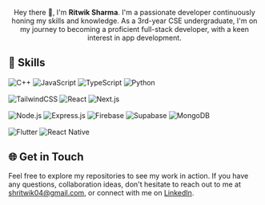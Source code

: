 <p align="center">
  Hey there 👋, I'm <strong>Ritwik Sharma</strong>. I'm a passionate developer continuously honing my skills and knowledge. As a 3rd-year CSE undergraduate, I'm on my journey to becoming a proficient full-stack developer, with a keen interest in app development.
</p>

## 🚀 Skills 
<img src="https://img.shields.io/badge/C++-212121?style=for-the-badge&logo=c%2B%2B&logoColor=00599C" alt="C++" align='center'/> <img src="https://img.shields.io/badge/JavaScript-212121?style=for-the-badge&logo=javascript&logoColor=F7DF1E" alt="JavaScript" align='center'/>  <img src="https://img.shields.io/badge/TypeScript-212121?style=for-the-badge&logo=typescript&logoColor=3178C6" alt="TypeScript" align='center' /> <img src="https://img.shields.io/badge/Python-212121?style=for-the-badge&logo=python&logoColor=3776AB" alt="Python" align='center' />

<img src="https://img.shields.io/badge/TailwindCSS-212121?style=for-the-badge&logo=tailwind-css&logoColor=06B6D4" alt="TailwindCSS" align='center' />  <img src="https://img.shields.io/badge/React-212121?style=for-the-badge&logo=react&logoColor=61DAFB" alt="React" align='center'/>  <img src="https://img.shields.io/badge/Next.js-212121?style=for-the-badge&logo=next.js&logoColor=FFFFFF" alt="Next.js" align='center'/>

<img src="https://img.shields.io/badge/Node.js-212121?style=for-the-badge&logo=node.js&logoColor=339933" alt="Node.js" align='center'/> <img src="https://img.shields.io/badge/Express.js-212121?style=for-the-badge&logo=express&logoColor=FFFFFF" alt="Express.js" align='center' /> <img src="https://img.shields.io/badge/Firebase-212121?style=for-the-badge&logo=firebase&logoColor=FFCA28" alt="Firebase" align='center'/> <img src="https://img.shields.io/badge/Supabase-212121?style=for-the-badge&logo=supabase&logoColor=3ECF8E" alt="Supabase" align='center' /> <img src="https://img.shields.io/badge/MongoDB-212121?style=for-the-badge&logo=mongodb&logoColor=47A248" alt="MongoDB" align='center' />

<img src="https://img.shields.io/badge/Flutter-212121?style=for-the-badge&logo=flutter&logoColor=02569B" alt="Flutter" align='center' /> <img src="https://img.shields.io/badge/React_Native-212121?style=for-the-badge&logo=react&logoColor=61DAFB" alt="React Native" align='center' />

## 🌐 Get in Touch
Feel free to explore my repositories to see my work in action. If you have any questions, collaboration ideas,  don't hesitate to reach out to me at shritwik04@gmail.com, or connect with me on [LinkedIn](https://linkedin.com/in/ritwik-sharma-8714b4221).
